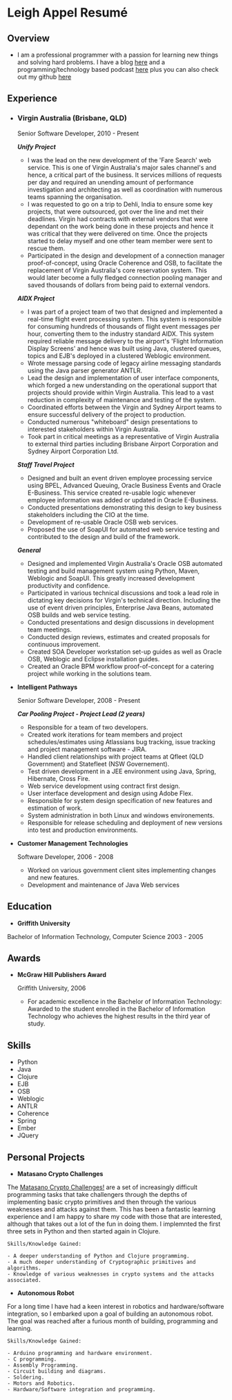 Leigh Appel Resumé
===============


Overview
---------

*	I am a professional programmer with a passion for learning new things and solving hard problems. I have a blog [here](www.leighappel.com) and a programming/technology based podcast [here](www.hackandheckle.com) plus you can also check out my github [here](https://github.com/abarax)


Experience
---------------

*   ### Virgin Australia (Brisbane, QLD) ###

    Senior Software Developer, 2010 - Present

    ***Unify Project***

	- I was the lead on the new development of the 'Fare Search' web service. This is one of Virgin Australia's major sales channel's and hence, a critical part of the business. It services millions of requests per day and required an unending amount of performance investigation and architecting as well as coordination with numerous teams spanning the organisation.
	- I was requested to go on a trip to Dehli, India to ensure some key projects, that were outsourced, got over the line and met their deadlines. Virgin had contracts with external vendors that were dependant on the work being done in these projects and hence it was critical that they were delivered on time.  Once the projects started to delay myself and one other team member were sent to rescue them.
	- Participated in the design and development of a connection manager proof-of-concept, using Oracle Coherence and OSB, to facilitate the replacement of Virgin Australia's core reservation system. This would later become a fully fledged connection pooling manager and saved thousands of dollars from being paid to external vendors.
    
	***AIDX Project***

	- I was part of a project team of two that designed and implemented a real-time flight event processing system. This system is responsible for consuming hundreds of thousands of flight event messages per hour, converting them to the industry standard AIDX. This system required reliable message delivery to the airport's 'Flight Information Display Screens' and hence was built using Java, clustered queues, topics and EJB's deployed in a clustered Weblogic environment. 
	- Wrote message parsing code of legacy airline messaging standards using the Java parser generator ANTLR.
	- Lead the design and implementation of user interface components, which forged a new understanding on the operational support that projects should provide within Virgin Australia. This lead to a vast reduction in complexity of maintenance and testing of the system.
	- Coordinated efforts between the Virgin and Sydney Airport teams to ensure successful delivery of the project to production.
	- Conducted numerous "whiteboard" design presentations to interested stakeholders within Virgin Australia.
	- Took part in critical meetings as a representative of Virgin Australia to external third parties including Brisbane Airport Corporation and Sydney Airport Corporation Ltd.
    
    ***Staff Travel Project***

	- Designed and built an event driven employee processing service using BPEL, Advanced Queuing, Oracle Business Events and Oracle E-Business. This service created re-usable logic whenever employee information was added or updated in Oracle E-Business.
	- Conducted presentations demonstrating this design to key business stakeholders including the CIO at the time.
	- Development of re-usable Oracle OSB web services.
	- Proposed the use of SoapUI for automated web service testing and contributed to the design and build of the framework.


	***General***

	- Designed and implemented Virgin Australia's Oracle OSB automated testing and build management system using Python, Maven, Weblogic and SoapUI. This greatly increased development productivity and confidence.
	- Participated in various technical discussions and took a lead role in dictating key decisions for Virgin's technical direction. Including the use of event driven principles, Enterprise Java Beans, automated OSB builds and web service testing.
	- Conducted presentations and design discussions in development team meetings.
	- Conducted design reviews, estimates and created proposals for continuous improvement.
	- Created SOA Developer workstation set-up guides as well as Oracle OSB, Weblogic and Eclipse installation guides.
	- Created an Oracle BPM workflow proof-of-concept for a catering project while working in the solutions team.


*   **Intelligent Pathways**

    Senior Software Developer, 2008 - Present

	***Car Pooling Project - Project Lead (2 years)***
	
	- Responsible for a team of two developers.
	- Created work iterations for team members and project schedules/estimates using Atlassians bug tracking, issue tracking and project management software - JIRA.
	- Handled client relationships with project teams at Qfleet (QLD Government) and Statefleet (NSW Governement).
	- Test driven development in a JEE environment using Java, Spring, Hibernate, Cross Fire.
	- Web service development using contract first design.
	- User interface development and design using Adobe Flex.
	- Responsible for system design specification of new features and estimation of work.
	- System administration in both Linux and windows environements.
	- Responsible for release scheduling and deployment of new versions into test and production environments.


*   **Customer Management Technologies**

    Software Developer, 2006 - 2008

    - Worked on various government client sites implementing changes and new features.
    - Development and maintenance of Java Web services 


Education
---------

*   **Griffith University**

   Bachelor of Information Technology, Computer Science 2003 - 2005


Awards
---------

*   **McGraw Hill Publishers Award**

	Griffith University, 2006

    -	For academic excellence in the Bachelor of Information Technology: Awarded to the student enrolled in the Bachelor of Information Technology who achieves the highest results in the third year of study.


Skills
------

*   Python
*	Java
* 	Clojure
* 	EJB
*	OSB 
*   Weblogic
*   ANTLR
*   Coherence
*   Spring
*	Ember
* 	JQuery

Personal Projects
------------------

*	**Matasano Crypto Challenges**

The [Matasano Crypto Challenges!](http://www.matasano.com/articles/crypto-challenges/) are a set of increasingly difficult programming tasks that take challengers through the depths of implementing basic crypto primitives and then through the various weaknesses and attacks against them.  This has been a fantastic learning experience and I am happy to share my code with those that are interested, although that takes out a lot of the fun in doing them. I implemnted the first three sets in Python and then started again in Clojure.

	Skills/Knowledge Gained:

	- A deeper understanding of Python and Clojure programming.
	- A much deeper understanding of Cryptographic primitives and algorithms.
	- Knowledge of various weaknesses in crypto systems and the attacks associated.


*	**Autonomous Robot**
 
For a long time I have had a keen interest in robotics and hardware/software integration, so I embarked upon a goal of building an autonomous robot.
The goal was reached after a furious month of building, programming and learning.
 
	Skills/Knowledge Gained:

	- Arduino programming and hardware environment.
	- C programming.
	- Assembly Programming.
	- Circuit building and diagrams.
	- Soldering.
	- Motors and Robotics.
	- Hardware/Software integration and programming.

